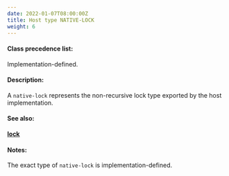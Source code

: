 ```yaml
---
date: 2022-01-07T08:00:00Z
title: Host type NATIVE-LOCK
weight: 6
---
```


#### Class precedence list:

Implementation-defined.

#### Description:

A `native-lock` represents the non-recursive lock type exported by the
host implementation.

#### See also:

[**lock**](../lock)

#### Notes:

The exact type of `native-lock` is implementation-defined.
